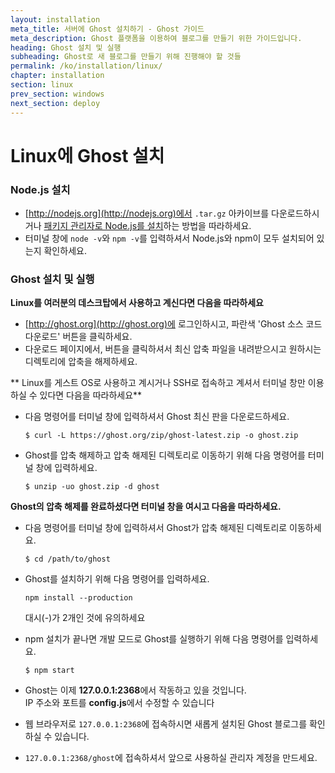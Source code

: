 ```yaml
---
layout: installation
meta_title: 서버에 Ghost 설치하기 - Ghost 가이드
meta_description: Ghost 플랫폼을 이용하여 블로그를 만들기 위한 가이드입니다.
heading: Ghost 설치 및 실행
subheading: Ghost로 새 블로그를 만들기 위해 진행해야 할 것들
permalink: /ko/installation/linux/
chapter: installation
section: linux
prev_section: windows
next_section: deploy
---
```


# Linux에 Ghost 설치 <a id="install-linux"></a>

### Node.js 설치

*   [http://nodejs.org](http://nodejs.org)에서 `.tar.gz` 아카이브를 다운로드하시거나 [패키지 관리자로 Node.js를 설치](https://github.com/joyent/node/wiki/Installing-Node.js-via-package-manager)하는 방법을 따라하세요.
*   터미널 창에 `node -v`와 `npm -v`를 입력하셔서 Node.js와 npm이 모두 설치되어 있는지 확인하세요.

### Ghost 설치 및 실행


**Linux를 여러분의 데스크탑에서 사용하고 계신다면 다음을 따라하세요**

*   [http://ghost.org](http://ghost.org)에 로그인하시고, 파란색 'Ghost 소스 코드 다운로드' 버튼을 클릭하세요.
*   다운로드 페이지에서, 버튼을 클릭하셔서 최신 압축 파일을 내려받으시고 원하시는 디렉토리에 압축을 해제하세요.


** Linux를 게스트 OS로 사용하고 계시거나 SSH로 접속하고 계셔서 터미널 창만 이용하실 수 있다면 다음을 따라하세요**

*   다음 명령어를 터미널 창에 입력하셔서 Ghost 최신 판을 다운로드하세요.

    ```
    $ curl -L https://ghost.org/zip/ghost-latest.zip -o ghost.zip
    ```

*   Ghost를 압축 해제하고 압축 해제된 디렉토리로 이동하기 위해 다음 명령어를 터미널 창에 입력하세요.

    ```
    $ unzip -uo ghost.zip -d ghost
    ```


**Ghost의 압축 해제를 완료하셨다면 터미널 창을 여시고 다음을 따라하세요.**

*   다음 명령어를 터미널 창에 입력하셔서 Ghost가 압축 해제된 디렉토리로 이동하세요.

    ```
    $ cd /path/to/ghost
    ```

*   Ghost를 설치하기 위해 다음 명령어를 입력하세요.

    ```
    npm install --production
    ```
    <span class="note">대시(-)가 2개인 것에 유의하세요</span>

*   npm 설치가 끝나면 개발 모드로 Ghost를 실행하기 위해 다음 명령어를 입력하세요.

    ```
    $ npm start
    ```

*   Ghost는 이제 **127.0.0.1:2368**에서 작동하고 있을 것입니다.<br />
    <span class="note">IP 주소와 포트를 **config.js**에서 수정할 수 있습니다</span>

*   웹 브라우저로 <code class="path">127.0.0.1:2368</code>에 접속하시면 새롭게 설치된 Ghost 블로그를 확인하실 수 있습니다.
*   <code class="path">127.0.0.1:2368/ghost</code>에 접속하셔서 앞으로 사용하실 관리자 계정을 만드세요.

